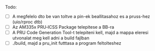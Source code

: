Todo:

- [ ] A megfelelo dto be van toltve a pin-ek beallitasahoz es a pruss-hez (uio/rproc dtb)
- [ ] Az AM335x PRU‐ICSS Package telepitese a BB-ra
- [ ] A PRU Code Generation Tool-t telepiteni kell, majd a mappa eleresi utvonalat meg kell adni a build fajlban
- [ ] ./build, majd a pru_init futttasa a program feltolteshez
